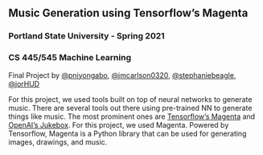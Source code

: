 ## Music Generation using Tensorflow’s Magenta
### Portland State University - Spring 2021
### CS 445/545 Machine Learning 
Final Project by [@pniyongabo](https://github.com/pniyongabo), [@jmcarlson0320](https://github.com/jmcarlson0320), [@stephaniebeagle](https://github.com/stephaniebeagle), [@jorHUD](https://github.com/jorHUD)

For this project, we used tools built on top of neural networks to generate music. There are several tools out there using pre-trained NN to generate things like music. The most prominent ones are [Tensorflow’s Magenta](https://magenta.tensorflow.org/) and [OpenAI’s Jukebox](https://openai.com/blog/jukebox/). For this project, we used Magenta. Powered by Tensorflow, Magenta is a Python library that can be used for generating images, drawings, and music. 
